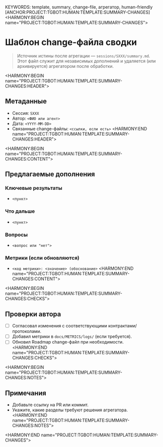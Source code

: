 KEYWORDS: template, summary, change-file, агрегатор, human-friendly
[ANCHOR:PROJECT:TGBOT:HUMAN:TEMPLATE:SUMMARY-CHANGES]
<HARMONY:BEGIN name="PROJECT:TGBOT:HUMAN:TEMPLATE:SUMMARY-CHANGES">
# Шаблон change-файла сводки

> Источник истины после агрегации — `sessions/SXXX/summary.md`. Этот файл служит для независимых дополнений и удаляется (или архивируется) агрегатором после обработки.

<HARMONY:BEGIN name="PROJECT:TGBOT:HUMAN:TEMPLATE:SUMMARY-CHANGES:HEADER">
## Метаданные
- Сессия: `SXXX`
- Автор: `<ФИО или агент>`
- Дата: `<YYYY-MM-DD>`
- Связанные change-файлы: `<ссылки, если есть>`
<HARMONY:END name="PROJECT:TGBOT:HUMAN:TEMPLATE:SUMMARY-CHANGES:HEADER">

<HARMONY:BEGIN name="PROJECT:TGBOT:HUMAN:TEMPLATE:SUMMARY-CHANGES:CONTENT">
## Предлагаемые дополнения
### Ключевые результаты
- `<пункт>`

### Что дальше
- `<пункт>`

### Вопросы
- `<вопрос или "нет">`

### Метрики (если обновляются)
- `<код метрики>: <значение> (обоснование>`
<HARMONY:END name="PROJECT:TGBOT:HUMAN:TEMPLATE:SUMMARY-CHANGES:CONTENT">

<HARMONY:BEGIN name="PROJECT:TGBOT:HUMAN:TEMPLATE:SUMMARY-CHANGES:CHECKS">
## Проверки автора
- [ ] Согласовал изменения с соответствующими контрактами/протоколами.
- [ ] Добавил метрики в `docs/METRICS/logs/` (если требуется).
- [ ] Обновил Roadmap change-файл при необходимости.
<HARMONY:END name="PROJECT:TGBOT:HUMAN:TEMPLATE:SUMMARY-CHANGES:CHECKS">

<HARMONY:BEGIN name="PROJECT:TGBOT:HUMAN:TEMPLATE:SUMMARY-CHANGES:NOTES">
## Примечания
- Добавьте ссылку на PR или коммит.
- Укажите, какие разделы требуют решения агрегатора.
<HARMONY:END name="PROJECT:TGBOT:HUMAN:TEMPLATE:SUMMARY-CHANGES:NOTES">

<HARMONY:END name="PROJECT:TGBOT:HUMAN:TEMPLATE:SUMMARY-CHANGES">
